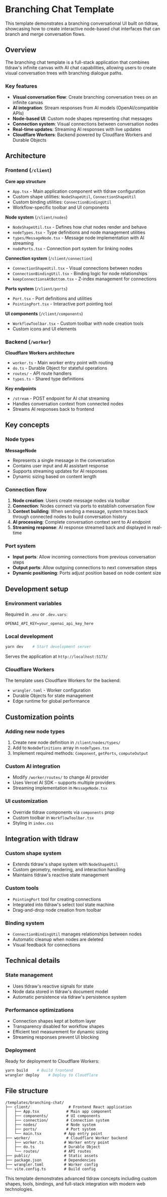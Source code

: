 # Branching Chat Template

This template demonstrates a branching conversational UI built on tldraw, showcasing how to create interactive node-based chat interfaces that can branch and merge conversation flows.

## Overview

The branching chat template is a full-stack application that combines tldraw's infinite canvas with AI chat capabilities, allowing users to create visual conversation trees with branching dialogue paths.

### Key features

- **Visual conversation flow**: Create branching conversation trees on an infinite canvas
- **AI integration**: Stream responses from AI models (OpenAI/compatible APIs)
- **Node-based UI**: Custom node shapes representing chat messages
- **Connection system**: Visual connections between conversation nodes
- **Real-time updates**: Streaming AI responses with live updates
- **Cloudflare Workers**: Backend powered by Cloudflare Workers and Durable Objects

## Architecture

### Frontend (`/client`)

**Core app structure**

- `App.tsx` - Main application component with tldraw configuration
- Custom shape utilities: `NodeShapeUtil`, `ConnectionShapeUtil`
- Custom binding utilities: `ConnectionBindingUtil`
- Workflow-specific toolbar and UI components

**Node system** (`/client/nodes`)

- `NodeShapeUtil.tsx` - Defines how chat nodes render and behave
- `nodeTypes.tsx` - Type definitions and node management utilities
- `types/MessageNode.tsx` - Message node implementation with AI streaming
- `nodePorts.tsx` - Connection port system for linking nodes

**Connection system** (`/client/connection`)

- `ConnectionShapeUtil.tsx` - Visual connections between nodes
- `ConnectionBindingUtil.tsx` - Binding logic for node relationships
- `keepConnectionsAtBottom.tsx` - Z-index management for connections

**Ports system** (`/client/ports`)

- `Port.tsx` - Port definitions and utilities
- `PointingPort.tsx` - Interactive port pointing tool

**UI components** (`/client/components`)

- `WorkflowToolbar.tsx` - Custom toolbar with node creation tools
- Custom icons and UI elements

### Backend (`/worker`)

**Cloudflare Workers architecture**

- `worker.ts` - Main worker entry point with routing
- `do.ts` - Durable Object for stateful operations
- `routes/` - API route handlers
- `types.ts` - Shared type definitions

**Key endpoints**

- `/stream` - POST endpoint for AI chat streaming
- Handles conversation context from connected nodes
- Streams AI responses back to frontend

## Key concepts

### Node types

**MessageNode**

- Represents a single message in the conversation
- Contains user input and AI assistant response
- Supports streaming updates for AI responses
- Dynamic sizing based on content length

### Connection flow

1. **Node creation**: Users create message nodes via toolbar
2. **Connection**: Nodes connect via ports to establish conversation flow
3. **Context building**: When sending a message, system traces back through connected nodes to build conversation history
4. **AI processing**: Complete conversation context sent to AI endpoint
5. **Streaming response**: AI response streamed back and displayed in real-time

### Port system

- **Input ports**: Allow incoming connections from previous conversation steps
- **Output ports**: Allow outgoing connections to next conversation steps
- **Dynamic positioning**: Ports adjust position based on node content size

## Development setup

### Environment variables

Required in `.env` or `.dev.vars`:

```
OPENAI_API_KEY=your_openai_api_key_here
```

### Local development

```bash
yarn dev    # Start development server
```

Serves the application at `http://localhost:5173/`

### Cloudflare Workers

The template uses Cloudflare Workers for the backend:

- `wrangler.toml` - Worker configuration
- Durable Objects for state management
- Edge runtime for global performance

## Customization points

### Adding new node types

1. Create new node definition in `/client/nodes/types/`
2. Add to `NodeDefinitions` array in `nodeTypes.tsx`
3. Implement required methods: `Component`, `getPorts`, `computeOutput`

### Custom AI integration

- Modify `/worker/routes/` to change AI provider
- Uses Vercel AI SDK - supports multiple providers
- Streaming implementation in `MessageNode.tsx`

### UI customization

- Override tldraw components via `components` prop
- Custom toolbar in `WorkflowToolbar.tsx`
- Styling in `index.css`

## Integration with tldraw

### Custom shape system

- Extends tldraw's shape system with `NodeShapeUtil`
- Custom geometry, rendering, and interaction handling
- Maintains tldraw's reactive state management

### Custom tools

- `PointingPort` tool for creating connections
- Integrated into tldraw's select tool state machine
- Drag-and-drop node creation from toolbar

### Binding system

- `ConnectionBindingUtil` manages relationships between nodes
- Automatic cleanup when nodes are deleted
- Visual feedback for connections

## Technical details

### State management

- Uses tldraw's reactive signals for state
- Node data stored in tldraw's document model
- Automatic persistence via tldraw's persistence system

### Performance optimizations

- Connection shapes kept at bottom layer
- Transparency disabled for workflow shapes
- Efficient text measurement for dynamic sizing
- Streaming responses prevent UI blocking

### Deployment

Ready for deployment to Cloudflare Workers:

```bash
yarn build    # Build frontend
wrangler deploy    # Deploy to Cloudflare
```

## File structure

```
/templates/branching-chat/
├── client/                 # Frontend React application
│   ├── App.tsx            # Main app component
│   ├── components/        # UI components
│   ├── connection/        # Connection system
│   ├── nodes/             # Node system
│   ├── ports/             # Port system
│   └── main.tsx          # App entry point
├── worker/                # Cloudflare Worker backend
│   ├── worker.ts         # Worker entry point
│   ├── do.ts             # Durable Object
│   └── routes/           # API routes
├── public/               # Static assets
├── package.json          # Dependencies
├── wrangler.toml         # Worker config
└── vite.config.ts        # Build config
```

This template demonstrates advanced tldraw concepts including custom shapes, tools, bindings, and full-stack integration with modern web technologies.
